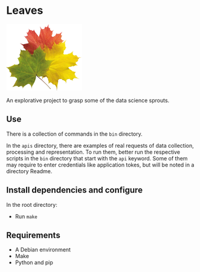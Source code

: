 # Leaves

[![Leaves Logo](/misc/logo.png)](https://github.com/igncp/leaves)

An explorative project to grasp some of the data science sprouts.

## Use

There is a collection of commands in the `bin` directory.

In the `apis` directory, there are examples of real requests of data collection, processing and representation. To run them, better run the respective scripts in the `bin` directory that start with the `api` keyword. Some of them may require to enter credentials like application tokes, but will be noted in a directory Readme.

## Install dependencies and configure
In the root directory:
- Run `make`

## Requirements
- A Debian environment
- Make
- Python and pip
